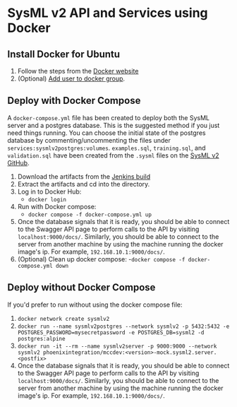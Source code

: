 # SysML v2 API and Services using Docker

## Install Docker for Ubuntu
1. Follow the steps from the [Docker website](https://docs.docker.com/engine/install/ubuntu/)
1. (Optional) [Add user to docker group](https://docs.docker.com/engine/install/linux-postinstall/).

## Deploy with Docker Compose
A `docker-compose.yml` file has been created to deploy both the SysML server and a postgres database. This is the suggested method if you just need things running. You can choose the initial state of the postgres database by commenting/uncommenting the files under `services:sysmlv2postgres:volumes`. `examples.sql`, `training.sql`, and `validation.sql` have been created from the `.sysml` files on the [SysML v2 GitHub](https://github.com/Systems-Modeling/SysML-v2-Pilot-Implementation/tree/master/sysml/src).
1. Download the artifacts from the [Jenkins build](https://mcjenkins.ansys.com/view/Trunk/job/SysMLv2MockServer/)
1. Extract the artifacts and cd into the directory.
1. Log in to Docker Hub:
    - `docker login`
1. Run with Docker compose:
   - `docker compose -f docker-compose.yml up`
1. Once the database signals that it is ready, you should be able to connect to the Swagger API page to perform calls to the API by visiting `localhost:9000/docs/`. Similarly, you should be able to connect to the server from another machine by using the machine running the docker image's ip. For example, `192.168.10.1:9000/docs/`.
1. (Optional) Clean up docker compose: 
   -`docker compose -f docker-compose.yml down`

## Deploy without Docker Compose
If you'd prefer to run without using the docker compose file:
   1. `docker network create sysmlv2`
   1. `docker run --name sysmlv2postgres --network sysmlv2 -p 5432:5432 -e POSTGRES_PASSWORD=mysecretpassword -e POSTGRES_DB=sysml2 -d postgres:alpine`
   1. `docker run -it --rm --name sysmlv2server -p 9000:9000 --network sysmlv2 phoenixintegration/mccdev:<version>-mock.sysml2.server.<postfix>`
   1. Once the database signals that it is ready, you should be able to connect to the Swagger API page to perform calls to the API by visiting `localhost:9000/docs/`. Similarly, you should be able to connect to the server from another machine by using the machine running the docker image's ip. For example, `192.168.10.1:9000/docs/`.
